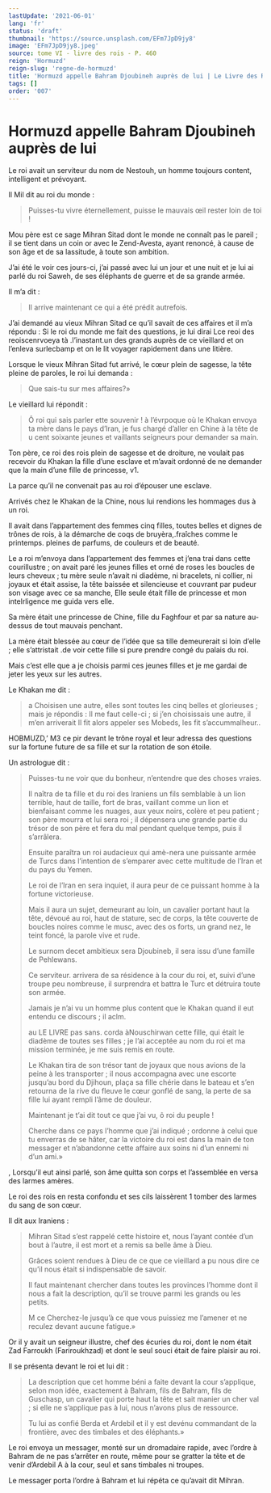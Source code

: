 ```yaml
---
lastUpdate: '2021-06-01'
lang: 'fr'
status: 'draft'
thumbnail: 'https://source.unsplash.com/EFm7JpD9jy8'
image: 'EFm7JpD9jy8.jpeg'
source: tome VI - livre des rois - P. 460
reign: 'Hormuzd'
reign-slug: 'regne-de-hormuzd'
title: 'Hormuzd appelle Bahram Djoubineh auprès de lui | Le Livre des Rois | Shâhnâmeh'
tags: []
order: '007'
---
```


# Hormuzd appelle Bahram Djoubineh auprès de lui

Le roi avait un serviteur du nom de Nestouh, un homme toujours content, intelligent et prévoyant.

Il Mil dit au roi du monde :

> Puisses-tu vivre éternellement, puisse le mauvais œil rester loin de toi !

Mou père est ce sage Mihran Sitad dont le monde ne connaît pas le pareil ; il se tient dans un coin or avec le Zend-Avesta, ayant renoncé, à cause de son âge et de sa lassitude, à toute son ambition.

J’ai été le voir ces jours-ci, j’ai passé avec lui un jour et une nuit et je lui ai parlé du roi Saweh, de ses éléphants de guerre et de sa grande armée.

Il m’a dit :

> Il arrive maintenant ce qui a été prédit autrefois.

J’ai demandé au vieux Mihran Sitad ce qu’il savait de ces affaires et il m’a répondu : Si le roi du monde me fait des questions, je lui dirai Lce reoi des reoiscenrvoeya tà .l’inastant.un des grands auprès de ce vieillard et on l’enleva surlecbamp et on le lit voyager rapidement dans une litière.

Lorsque le vieux Mihran Sitad fut arrivé, le cœur plein de sagesse, la tête pleine de paroles, le roi lui demanda :

> Que sais-tu sur mes affaires?»

Le vieillard lui répondit :

> Ô roi qui sais parler ette souvenir ! à l’évrpoque où le Khakan envoya ta mère dans le pays d’Iran, je fus chargé d’aller en Chine à la tête de u cent soixante jeunes et vaillants seigneurs pour demander sa main.

Ton père, ce roi des rois plein de sagesse et de droiture, ne voulait pas recevoir du Khakan la fille d’une esclave et m’avait ordonné de ne demander que la main d’une fille de princesse, v1.

La parce qu’il ne convenait pas au roi d’épouser une esclave.

Arrivés chez le Khakan de la Chine, nous lui rendions les hommages dus à un roi.

Il avait dans l’appartement des femmes cinq filles, toutes belles et dignes de trônes de rois, à la démarche de coqs de bruyèra,.fraîches comme le printemps. pleines de parfums, de couleurs et de beauté.

Le a roi m’envoya dans l’appartement des femmes et j’ena trai dans cette courillustre ; on avait paré les jeunes filles et orné de roses les boucles de leurs cheveux ; tu mère seule n’avait ni diadème, ni bracelets, ni collier, ni joyaux et était assise, la tête baissée et silencieuse et couvrant par pudeur son visage avec ce sa manche, Elle seule était fille de princesse et mon intelrligence me guida vers elle.

Sa mère était une princesse de Chine, fille du Faghfour et par sa nature au-dessus de tout mauvais penchant.

La mère était blessée au cœur de l’idée que sa tille demeurerait si loin d’elle ; elle s’attristait .de voir cette fille si pure prendre congé du palais du roi.

Mais c’est elle que a je choisis parmi ces jeunes filles et je me gardai de jeter les yeux sur les autres.

Le Khakan me dit :

> a Choisisen une autre, elles sont toutes les cinq belles et glorieuses ; mais je répondis : Il me faut celle-ci ; si j’en choisissais une autre, il m’en arriverait Il fit alors appeler ses Mobeds, les fit s’accummalheur..

HOBMUZD,’ M3
ce pir devant le trône royal et leur adressa des questions sur la fortune future de sa fille et sur la rotation de son étoile.

Un astrologue dit :

> Puisses-tu ne voir que du bonheur, n’entendre que des choses vraies.
>
> Il naîtra de ta fille et du roi des Iraniens un fils semblable à un lion terrible, haut de taille, fort de bras, vaillant comme un lion et bienfaisant comme les nuages, aux yeux noirs, colère et peu patient ; son père mourra et lui sera roi ; il dépensera une grande partie du trésor de son père et fera du mal pendant quelque temps, puis il s’arrâlera.
>
> Ensuite paraîtra un roi audacieux qui amè-nera une puissante armée de Turcs dans l’intention de s’emparer avec cette multitude de l’Iran et du pays du Yemen.
>
> Le roi de l’Iran en sera inquiet, il aura peur de ce puissant homme à la fortune victorieuse.
>
> Mais il aura un sujet, demeurant au loin, un cavalier portant haut la tête, dévoué au roi, haut de stature, sec de corps, la tête couverte de boucles noires comme le musc, avec des os forts, un grand nez, le teint foncé, la parole vive et rude.
>
> Le surnom decet ambitieux sera Djoubineb, il sera issu d’une famille de Pehlewans.
>
> Ce serviteur. arrivera de sa résidence à la cour du roi, et, suivi d’une troupe peu nombreuse, il surprendra et battra le Turc et détruira toute son armée.
>
> Jamais je n’ai vu un homme plus content que le Khakan quand il eut entendu ce discours ; il aclm.
>
> au LE LIVRE pas sans. corda àNouschirwan cette fille, qui était le diadème de toutes ses filles ; je l’ai acceptée au nom du roi et ma mission terminée, je me suis remis en route.
>
> Le Khakan tira de son trésor tant de joyaux que nous avions de la peine à les transporter ; il nous accompagna avec une escorte jusqu’au bord du Djihoun, plaça sa fille chérie dans le bateau et s’en retourna de la rive du fleuve le cœur gonflé de sang, la perte de sa fille lui ayant rempli l’âme de douleur.
>
> Maintenant je t’ai dit tout ce que j’ai vu, ô roi du peuple !
>
> Cherche dans ce pays l’homme que j’ai indiqué ; ordonne à celui que tu enverras de se hâter, car la victoire du roi est dans la main de ton messager et n’abandonne cette affaire aux soins ni d’un ennemi ni d’un ami.»

, Lorsqu’il eut ainsi parlé, son âme quitta son corps et l’assemblée en versa des larmes amères.

Le roi des rois en resta confondu et ses cils laissèrent 1 tomber des larmes du sang de son cœur.

Il dit aux Iraniens :

> Mihran Sitad s’est rappelé cette histoire et, nous l’ayant contée d’un bout à l’autre, il est mort et a remis sa belle âme à Dieu.
>
> Grâces soient rendues à Dieu de ce que ce vieillard a pu nous dire ce qu’il nous était si indispensable de savoir.
>
> Il faut maintenant chercher dans toutes les provinces l’homme dont il nous a fait la description, qu’il se trouve parmi les grands ou les petits.
>
> M ce Cherchez-le jusqu’à ce que vous puissiez me l’amener et ne reculez devant aucune fatigue.»

Or il y avait un seigneur illustre, chef des écuries du roi, dont le nom était Zad Farroukh (Fariroukhzad) et dont le seul souci était de faire plaisir au roi.

Il se présenta devant le roi et lui dit :

> La description que cet homme béni a faite devant la cour s’applique, selon mon idée, exactement à Bahram, fils de Bahram, fils de Guschasp, un cavalier qui porte haut la tête et sait manier un cher val ; si elle ne s’applique pas à lui, nous n’avons plus de ressource.
>
> Tu lui as confié Berda et Ardebil et il y est devénu commandant de la frontière, avec des timbales et des éléphants.»

Le roi envoya un messager, monté sur un dromadaire rapide, avec l’ordre à Bahram de ne pas s’arrêter en route, même pour se gratter la tête et de venir d’Ardebil A à la cour, seul et sans timbales ni troupes.

Le messager porta l’ordre à Bahram et lui répéta ce qu’avait dit Mihran.
